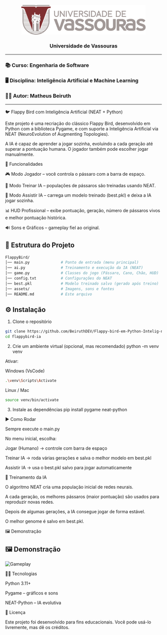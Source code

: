 <p align="center">
  <img src="assets/logo-vassouras.png" alt="Universidade de Vassouras" width="400"/>
</p>

<h3 align="center">
  Universidade de Vassouras  
</h3>

---

### 📚 Curso: **Engenharia de Software**  
### 🖥️ Disciplina: **Inteligência Artificial e Machine Learning**  
### 👨‍🎓 Autor: **Matheus Beiruth**

---

🐦 Flappy Bird com Inteligência Artificial (NEAT + Python)

Este projeto é uma recriação do clássico Flappy Bird, desenvolvido em Python com a biblioteca Pygame, e com suporte a Inteligência Artificial via NEAT (NeuroEvolution of Augmenting Topologies).

A IA é capaz de aprender a jogar sozinha, evoluindo a cada geração até superar a pontuação humana.
O jogador também pode escolher jogar manualmente.

🚀 Funcionalidades

🎮 Modo Jogador – você controla o pássaro com a barra de espaço.

🤖 Modo Treinar IA – populações de pássaros são treinadas usando NEAT.

👀 Modo Assistir IA – carrega um modelo treinado (best.pkl) e deixa a IA jogar sozinha.

📊 HUD Profissional – exibe pontuação, geração, número de pássaros vivos e melhor pontuação histórica.

🔊 Sons e Gráficos – gameplay fiel ao original.


## 📂 Estrutura do Projeto
```bash
FlappyBird/
│── main.py              # Ponto de entrada (menu principal)
│── ai.py                # Treinamento e execução da IA (NEAT)
│── game.py              # Classes do jogo (Pássaro, Cano, Chão, HUD)
│── config.txt           # Configurações do NEAT
│── best.pkl             # Modelo treinado salvo (gerado após treino)
│── assets/              # Imagens, sons e fontes
│── README.md            # Este arquivo
```

## ⚙️ Instalação
1. Clone o repositório

```bash
git clone https://github.com/BeiruthDEV/Flappy-bird-em-Python-Intelig-ncia-Artificial-e-Machine-Learning
cd flappybird-ia
```

2. Crie um ambiente virtual (opcional, mas recomendado)
python -m venv venv

Ativar:

Windows (VsCode)
```bash
.\venv\Scripts\Activate
```

Linux / Mac
```bash
source venv/bin/activate
```

3. Instale as dependências
pip install pygame neat-python


▶️ Como Rodar

Sempre execute o main.py

No menu inicial, escolha:

Jogar (Humano) → controle com barra de espaço

Treinar IA → roda várias gerações e salva o melhor modelo em best.pkl

Assistir IA → usa o best.pkl salvo para jogar automaticamente



🧠 Treinamento da IA

O algoritmo NEAT cria uma população inicial de redes neurais.

A cada geração, os melhores pássaros (maior pontuação) são usados para reproduzir novas redes.

Depois de algumas gerações, a IA consegue jogar de forma estável.

O melhor genome é salvo em best.pkl.


🖼️ Demonstração

## 🖼️ Demonstração
![Gameplay](assets/demo.gif)


👨‍💻 Tecnologias

Python 3.11+

Pygame
 – gráficos e sons

NEAT-Python
 – IA evolutiva


📜 Licença

Este projeto foi desenvolvido para fins educacionais.
Você pode usá-lo livremente, mas dê os créditos.